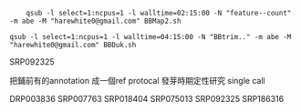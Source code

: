 ```
	qsub -l select=1:ncpus=1 -l walltime=02:15:00 -N "feature--count" -m abe -M "harewhite0@gmail.com" BBMap2.sh

qsub -l select=1:ncpus=1 -l walltime=04:15:00 -N "BBtrim.." -m abe -M "harewhite0@gmail.com" BBDuk.sh
```
SRP092325


把鋪前有的annotation 成一個ref
protocal 發芽時期定性研究
	single call
	
DRP003836
SRP007763
SRP018404
SRP075013
SRP092325
SRP186316
